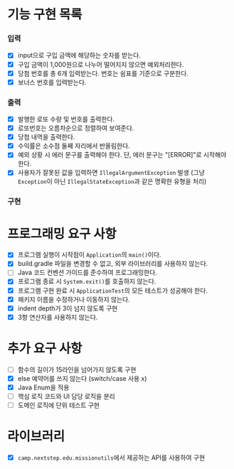 # 기능 구현 목록

### 입력
- [x] input으로 구입 금액에 해당하는 숫자를 받는다.
- [x] 구입 금액이 1,000원으로 나누어 떨어지지 않으면 예외처리한다.
- [x] 당첨 번호를 총 6개 입력받는다. 번호는 쉼표를 기준으로 구분한다.
- [x] 보너스 번호를 입력받는다.

### 출력
- [x] 발행한 로또 수량 및 번호를 출력한다.
- [x] 로또번호는 오름차순으로 정렬하여 보여준다.
- [x] 당첨 내역을 출력한다.
- [x] 수익률은 소수점 둘째 자리에서 반올림한다.
- [x] 예외 상황 시 에러 문구를 출력해야 한다. 단, 에러 문구는 "[ERROR]"로 시작해야 한다.
- [x] 사용자가 잘못된 값을 입력하면 `IllegalArgumentException` 발생 (그냥 `Exception`이 아닌 `IllegalStateException`과 같은 명확한 유형을 처리)

### 구현

# 프로그래밍 요구 사항
- [x] 프로그램 실행이 시작점이 `Application`의 `main()`이다.
- [x] build.gradle 파일을 변경할 수 없고, 외부 라이브러리를 사용하지 않는다.
- [ ] Java 코드 컨벤션 가이드를 준수하여 프로그래밍한다.
- [x] 프로그램 종료 시 `System.exit()`를 호출하지 않는다.
- [x] 프로그램 구현 완료 시 `ApplicationTest`의 모든 테스트가 성공해야 한다.
- [x] 패키지 이름을 수정하거나 이동하지 않는다.
- [x] indent depth가 3이 넘지 않도록 구현
- [x] 3항 연산자를 사용하지 않는다.

# 추가 요구 사항
- [ ] 함수의 길이가 15라인을 넘어가지 않도록 구현
- [x] else 예약어를 쓰지 않는다 (switch/case 사용 x)
- [x] Java Enum을 적용
- [ ] 핵심 로직 코드와 UI 담당 로직을 분리
- [ ] 도메인 로직에 단위 테스트 구현

# 라이브러리
- [x] `camp.nextstep.edu.missionutils`에서 제공하는 API를 사용하여 구현